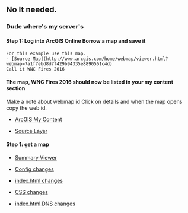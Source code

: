 
## No It needed.
### Dude where's my server's


#### Step 1: Log into ArcGIS Online Borrow a map and save it
```
For this example use this map.
- [Source Map](http://www.arcgis.com/home/webmap/viewer.html?webmap=7a1f7ebd8d7f429b94335e8890561c4d)
Call it WNC Fires 2016
```

#### The map, WNC Fires 2016 should now be listed in your my content section
Make a note about webmap id
Click on details and when the map opens copy the web id. 
- [ArcGIS My Content](http://www.arcgis.com/home/content.html)

- [Source Layer](http://services1.arcgis.com/PwLrOgCfU0cYShcG/arcgis/rest/services/wnc_fires_2016/FeatureServer/1)

#### Step 1: get a map
- [Summary Viewer](https://github.com/Esri/summary-viewer-template)

- [Config changes](https://gist.github.com/daveism/64c30b371a055f18bd20c52557d51d3a)

- [index.html changes](https://gist.github.com/daveism/9d02902697ffc62f4ccc4f67b7ce011e)

- [CSS changes](https://gist.github.com/daveism/aa4af8c979021671d9ec6ab37d729a60)

- [index.html DNS changes](https://gist.github.com/daveism/2222a46bcd36db23b24bca85066bd155)